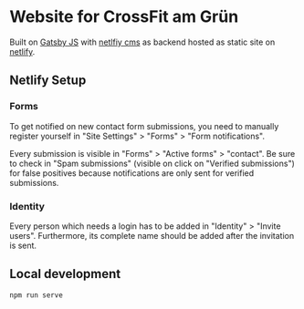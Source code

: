 # Website for CrossFit am Grün

Built on [Gatsby JS](https://www.gatsbyjs.com/) with [netlfiy cms](https://www.netlifycms.org/) as backend hosted as
static site on [netlify](https://www.netlify.com/).

## Netlify Setup

### Forms

To get notified on new contact form submissions, you need to manually register yourself in "Site Settings" > "Forms" >
"Form notifications".

Every submission is visible in "Forms" > "Active forms" > "contact". Be sure to check in "Spam submissions" (visible on
click on "Verified submissions") for false positives because notifications are only sent for verified submissions.

### Identity

Every person which needs a login has to be added in "Identity" > "Invite users". Furthermore, its complete name should
be added after the invitation is sent.

## Local development

```
npm run serve
```
